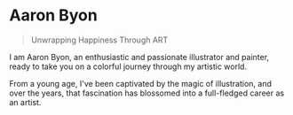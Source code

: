# Aaron Byon

> Unwrapping Happiness Through ART

I am Aaron Byon, an enthusiastic and passionate illustrator and painter, ready to take you on a colorful journey through my artistic world.

From a young age, I've been captivated by the magic of illustration, and over the years, that fascination has blossomed into a full-fledged career as an artist.
